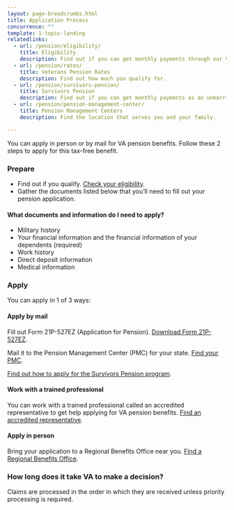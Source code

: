 ```yaml
---
layout: page-breadcrumbs.html
title: Application Process
concurrence: "" 
template: 1-topic-landing
relatedlinks:
  - url: /pension/eligibility/
    title: Eligibility
    description: Find out if you can get monthly payments through our Veterans Pension program.
  - url: /pension/rates/
    title: Veterans Pension Rates
    description: Find out how much you qualify for.
  - url: /pension/survivors-pension/
    title: Survivors Pension
    description: Find out if you can get monthly payments as an unmarried surviving spouse or unmarried child of a deceased Veteran with wartime service.
  - url: /pension/pension-management-center/
    title: Pension Management Centers
    description: Find the location that serves you and your family. 

---
```


<div class="va-introtext">

You can apply in person or by mail for VA pension benefits. Follow these 2 steps to apply for this tax-free benefit.

</div>

### Prepare

- Find out if you qualify. [Check your eligibility](/pension/eligibility/).
- Gather the documents listed below that you’ll need to fill out your pension application.

<div class="feature">

#### What documents and information do I need to apply?

- Military history
- Your financial information and the financial information of your dependents (required)
- Work history 
- Direct deposit information 
- Medical information

</div>

### Apply

You can apply in 1 of 3 ways:

#### Apply by mail

Fill out Form 21P-527EZ (Application for Pension). [Download Form 21P-527EZ](https://www.vba.va.gov/pubs/forms/VBA-21P-527EZ-ARE.pdf). 

Mail it to the Pension Management Center (PMC) for your state. [Find your PMC](/pension/pension-management-center/).

[Find out how to apply for the Survivors Pension program](/pension/survivors-pension/).

#### Work with a trained professional

You can work with a trained professional called an accredited representative to get help applying for VA pension benefits.  [Find an accredited representative](/disability-benefits/apply/help/).

#### Apply in person

Bring your application to a Regional Benefits Office near you. [Find a Regional Benefits Office](/facilities/). 

### How long does it take VA to make a decision?

Claims are processed in the order in which they are received unless priority processing is required.   


